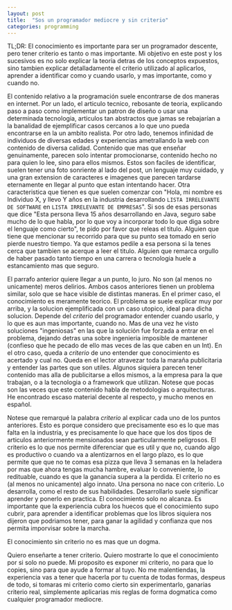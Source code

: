 ```yaml
---
layout: post
title:  "Sos un programador mediocre y sin criterio"
categories: programming
---
```


TL;DR: El conocimiento es importante para ser un programador descente, pero tener criterio es tanto o mas importante. Mi objetivo en este post y los sucesivos es no solo explicar la teoria detras de los conceptos expuestos, sino tambien explicar detalladamente el criterio utilizado al aplicarlos, aprender a identificar como y cuando usarlo, y mas importante, como y cuando no.

El contenido relativo a la programación suele encontrarse de dos maneras en internet.
Por un lado, el articulo tecnico, rebosante de teoria, explicando paso a paso como implementar un patron de diseño o usar una determinada tecnologia, articulos tan abstractos que jamas se rebajarían a la banalidad de ejemplificar casos cercanos a lo que uno pueda encontrarse en la un ambito realista. Por otro lado, tenemos infinidad de individuos de diversas edades y experiencias ametrallando la web con contenido de diversa calidad. Contenido que mas que enseñar genuinamente, parecen solo intentar promocionarse, contenido hecho no para quien lo lee, sino para ellos mismos. Estos son faciles de identificar, suelen tener una foto sonriente al lado del post, un lenguaje muy cuidado, y una gran extension de caracteres e imagenes que parecen tardarse eternamente en llegar al punto que estan intentando hacer. Otra caracteristica que tienen es que suelen comenzar con "Hola, mi nombre es Individuo X, y llevo Y años en la industria desarrollando `LISTA IRRELEVANTE DE SOFTWARE` en `LISTA IRRELEVANTE DE EMPRESAS`". Si sos de esas personas que dice "Esta persona lleva 15 años desarrollando en Java, seguro sabe mucho de lo que habla, por lo que voy a incorporar todo lo que diga sobre el lenguaje como cierto", te pido por favor que releas el titulo. Alguien que tiene que mencionar su recorrido para que su punto sea tomado en serio pierde nuestro tiempo. Ya que estamos pedile a esa persona si la tenes cerca que tambien se acerque a leer el titulo. Alguien que remarca orgullo de haber pasado tanto tiempo en una carrera o tecnologia huele a estancamiento mas que seguro.

El parrafo anterior quiere llegar a un punto, lo juro. No son (al menos no unicamente) meros delirios. Ambos casos anteriores tienen un problema similar, solo que se hace visible de distintas maneras. En el primer caso, el conocimiento es meramente teorico. El problema se suele explicar muy por arriba, y la solucion ejemplificada con un caso utopico, ideal para dicha solucion. Depende del *criterio* del programador entender cuando usarlo, y lo que es aun mas importante, cuando no. Mas de una vez he visto soluciones "ingeniosas" en las que la solución fue forzada a entrar en el problema, dejando detras una sobre ingenieria imposible de mantener (confieso que he pecado de ello mas veces de las que caben en un Int). En el otro caso, queda a *criterio* de uno entender que conocimiento es acertado y cual no. Queda en el lector atravezar toda la maraña publicitaria y entender las partes que son utiles. Algunos siquiera parecen tener contenido mas alla de publicitarse a ellos mismos, a la empresa para la que trabajan, o a la tecnologia o a framework que utilizan. Notese que pocas son las veces que este contenido habla de metodologias o arquitecturas. He encontrado escaso material decente al respecto, y mucho menos en español.

Notese que remarqué la palabra *criterio* al explicar cada uno de los puntos anteriores. Esto es porque considero que precisamente eso es lo que mas falta en la industria, y es precisamente lo que hace que los dos tipos de articulos anteriormente mensionados sean particularmente peligrosos. El criterio es lo que nos permite diferenciar que es util y que no, cuando algo es productivo o cuando va a alentizarnos en el largo plazo, es lo que permite que que no te comas esa pizza que lleva 3 semanas en la heladera por mas que ahora tengas mucha hambre, evaluar lo conveniente, lo redituable, cuando es que la ganancia supera a la perdida. El criterio no es (al menos no unicamente) algo innato. Una persona no nace con criterio. Lo desarrolla, como el resto de sus habilidades. Desarrollarlo suele significar aprender y ponerlo en practica. El conocimiento solo no alcanza. Es importante que la experiencia cubra los huecos que el conocimiento supo cubrir, para aprender a identificar problemas que los libros siquiera nos dijeron que podriamos tener, para ganar la agilidad y confianza que nos permita imporvisar sobre la marcha.

El conocimiento sin criterio no es mas que un dogma.

Quiero enseñarte a tener criterio. Quiero mostrarte lo que el conocimiento por si solo no puede. Mi proposito es exponer mi criterio, no para que lo copies, sino para que ayude a formar al tuyo. No me malentiendas, la experiencia vas a tener que hacerla por tu cuenta de todas formas, despeus de todo, si tomaras mi criterio como cierto sin experimentarlo, ganarias criterio real, simplemente aplicarias mis reglas de forma dogmatica como cualquier programador mediocre.